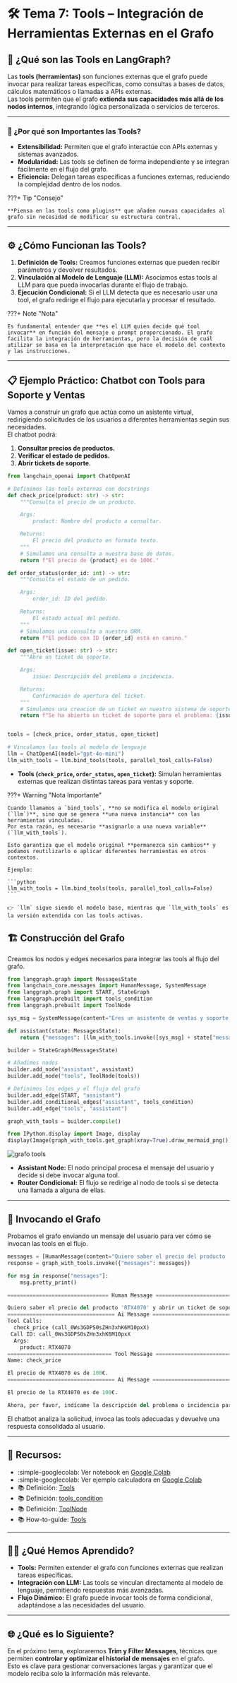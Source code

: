 # 🛠️ Tema 7: Tools – Integración de Herramientas Externas en el Grafo

## 🚀 ¿Qué son las Tools en LangGraph?

Las **tools (herramientas)** son funciones externas que el grafo puede invocar para realizar tareas específicas, como consultas a bases de datos, cálculos matemáticos o llamadas a APIs externas.  
Las tools permiten que el grafo **extienda sus capacidades más allá de los nodos internos**, integrando lógica personalizada o servicios de terceros.

---

### 🧠 ¿Por qué son Importantes las Tools?

- **Extensibilidad:** Permiten que el grafo interactúe con APIs externas y sistemas avanzados.
- **Modularidad:** Las tools se definen de forma independiente y se integran fácilmente en el flujo del grafo.
- **Eficiencia:** Delegan tareas específicas a funciones externas, reduciendo la complejidad dentro de los nodos.

???+ Tip "Consejo"

    **Piensa en las tools como plugins** que añaden nuevas capacidades al grafo sin necesidad de modificar su estructura central.

---

## ⚙️ ¿Cómo Funcionan las Tools?

1. **Definición de Tools:** Creamos funciones externas que pueden recibir parámetros y devolver resultados.
2. **Vinculación al Modelo de Lenguaje (LLM):** Asociamos estas tools al LLM para que pueda invocarlas durante el flujo de trabajo.
3. **Ejecución Condicional:** Si el LLM detecta que es necesario usar una tool, el grafo redirige el flujo para ejecutarla y procesar el resultado.

???+ Note "Nota"

    Es fundamental entender que **es el LLM quien decide qué tool invocar** en función del mensaje o prompt proporcionado. El grafo facilita la integración de herramientas, pero la decisión de cuál utilizar se basa en la interpretación que hace el modelo del contexto y las instrucciones.

---

## 📋 Ejemplo Práctico: Chatbot con Tools para Soporte y Ventas

Vamos a construir un grafo que actúa como un asistente virtual, redirigiendo solicitudes de los usuarios a diferentes herramientas según sus necesidades.  
El chatbot podrá:

1. **Consultar precios de productos.**
2. **Verificar el estado de pedidos.**
3. **Abrir tickets de soporte.**

```python hl_lines="41 45"
from langchain_openai import ChatOpenAI

# Definimos las tools externas con docstrings
def check_price(product: str) -> str:
    """Consulta el precio de un producto.

    Args:
        product: Nombre del producto a consultar.

    Returns:
        El precio del producto en formato texto.
    """
    # Simulamos una consulta a nuestra base de datos.
    return f"El precio de {product} es de 100€."

def order_status(order_id: int) -> str:
    """Consulta el estado de un pedido.

    Args:
        order_id: ID del pedido.

    Returns:
        El estado actual del pedido.
    """
    # Simulamos una consulta a nuestro ORM.
    return f"El pedido con ID {order_id} está en camino."

def open_ticket(issue: str) -> str:
    """Abre un ticket de soporte.

    Args:
        issue: Descripción del problema o incidencia.

    Returns:
        Confirmación de apertura del ticket.
    """
    # Simulamos una creacion de un ticket en nuestro sistema de soporte.
    return f"Se ha abierto un ticket de soporte para el problema: {issue}."


tools = [check_price, order_status, open_ticket]

# Vinculamos las tools al modelo de lenguaje
llm = ChatOpenAI(model="gpt-4o-mini")
llm_with_tools = llm.bind_tools(tools, parallel_tool_calls=False)
```

- **Tools (`check_price`, `order_status`, `open_ticket`):** Simulan herramientas externas que realizan distintas tareas para ventas y soporte.

???+ Warning "Nota Importante"

    Cuando llamamos a `bind_tools`, **no se modifica el modelo original (`llm`)**, sino que se genera **una nueva instancia** con las herramientas vinculadas.
    Por esta razón, es necesario **asignarlo a una nueva variable** (`llm_with_tools`).

    Esto garantiza que el modelo original **permanezca sin cambios** y podamos reutilizarlo o aplicar diferentes herramientas en otros contextos.

    Ejemplo:

    ```python
    llm_with_tools = llm.bind_tools(tools, parallel_tool_calls=False)
    ```

    👉 `llm` sigue siendo el modelo base, mientras que `llm_with_tools` es la versión extendida con las tools activas.

## 🏗️ Construcción del Grafo

Creamos los nodos y edges necesarios para integrar las tools al flujo del grafo.

```python
from langgraph.graph import MessagesState
from langchain_core.messages import HumanMessage, SystemMessage
from langgraph.graph import START, StateGraph
from langgraph.prebuilt import tools_condition
from langgraph.prebuilt import ToolNode

sys_msg = SystemMessage(content="Eres un asistente de ventas y soporte. Responde usando las herramientas disponibles.")

def assistant(state: MessagesState):
    return {"messages": [llm_with_tools.invoke([sys_msg] + state["messages"])]}

builder = StateGraph(MessagesState)

# Añadimos nodos
builder.add_node("assistant", assistant)
builder.add_node("tools", ToolNode(tools))

# Definimos los edges y el flujo del grafo
builder.add_edge(START, "assistant")
builder.add_conditional_edges("assistant", tools_condition)
builder.add_edge("tools", "assistant")

graph_with_tools = builder.compile()

from IPython.display import Image, display
display(Image(graph_with_tools.get_graph(xray=True).draw_mermaid_png()))
```

![grafo tools](../assets/img/curso1/tema8/image.png)

- **Assistant Node:** El nodo principal procesa el mensaje del usuario y decide si debe invocar alguna tool.
- **Router Condicional:** El flujo se redirige al nodo de tools si se detecta una llamada a alguna de ellas.

---

## 🚀 Invocando el Grafo

Probamos el grafo enviando un mensaje del usuario para ver cómo se invocan las tools en el flujo.

```python
messages = [HumanMessage(content="Quiero saber el precio del producto 'RTX4070' y abrir un ticket de soporte.")]
response = graph_with_tools.invoke({"messages": messages})

for msg in response["messages"]:
    msg.pretty_print()
```

```python title="Response"
================================ Human Message =================================

Quiero saber el precio del producto 'RTX4070' y abrir un ticket de soporte.
================================== Ai Message ==================================
Tool Calls:
  check_price (call_0Ws3GDPS0sZHn3xhK6M10pxX)
 Call ID: call_0Ws3GDPS0sZHn3xhK6M10pxX
  Args:
    product: RTX4070
================================= Tool Message =================================
Name: check_price

El precio de RTX4070 es de 100€.
================================== Ai Message ==================================

El precio de la RTX4070 es de 100€.

Ahora, por favor, indícame la descripción del problema o incidencia para abrir el ticket de soporte.
```

El chatbot analiza la solicitud, invoca las tools adecuadas y devuelve una respuesta consolidada al usuario.

---

## 🔎 Recursos:

- :simple-googlecolab: Ver notebook en [Google Colab](https://colab.research.google.com/drive/1EQEkPwUoKKdaj_mmt2ypRiEsbCswm4bp?usp=sharing)
- :simple-googlecolab: Ver ejemplo calculadora en [Google Colab](https://colab.research.google.com/drive/1F3ytWJcWBtBYPsmt862wm5IL4iDOcwPh?usp=sharing)
- :books: Definición: [Tools](https://python.langchain.com/docs/concepts/tools)
- :books: Definición: [tools_condition](https://github.com/langchain-ai/langgraph/blob/0bdd27ade4dd3a8dd30bf651423ef3bc723e64dc/libs/langgraph/langgraph/prebuilt/tool_node.py#L576)
- :books: Definición: [ToolNode](https://github.com/langchain-ai/langgraph/blob/0bdd27ade4dd3a8dd30bf651423ef3bc723e64dc/libs/langgraph/langgraph/prebuilt/tool_node.py#L132)
- :books: How-to-guide: [Tools](https://langchain-ai.github.io/langgraph/how-tos/#tool-calling)

---

## 🧑‍🏫 ¿Qué Hemos Aprendido?

- **Tools:** Permiten extender el grafo con funciones externas que realizan tareas específicas.
- **Integración con LLM:** Las tools se vinculan directamente al modelo de lenguaje, permitiendo respuestas más avanzadas.
- **Flujo Dinámico:** El grafo puede invocar tools de forma condicional, adaptándose a las necesidades del usuario.

---

## 🌐 ¿Qué es lo Siguiente?

En el próximo tema, exploraremos **Trim y Filter Messages**, técnicas que permiten **controlar y optimizar el historial de mensajes** en el grafo.  
Esto es clave para gestionar conversaciones largas y garantizar que el modelo reciba solo la información más relevante.
